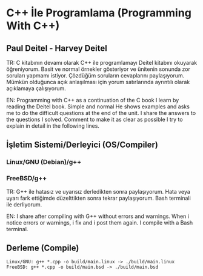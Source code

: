 # C++ İle Programlama (Programming With C++)
## Paul Deitel - Harvey Deitel
TR: C kitabının devamı olarak C++ ile programlamayı
Deitel kitabını okuyarak öğreniyorum. Basit ve normal
örnekler gösteriyor ve ünitenin sonunda zor soruları yapmamı istiyor.
Çözdüğüm soruların cevaplarını paylaşıyorum.
Mümkün olduğunca açık anlaşılması için yorum
satırlarında ayrıntılı olarak açıklamaya çalışıyorum.

EN: Programming with C++ as a continuation of the C book
I learn by reading the Deitel book. Simple and normal
He shows examples and asks me to do the difficult questions at the end of the unit.
I share the answers to the questions I solved.
Comment to make it as clear as possible
I try to explain in detail in the following lines.

## İşletim Sistemi/Derleyici (OS/Compiler)
### Linux/GNU (Debian)/g++
### FreeBSD/g++
TR: G++ ile hatasız ve uyarısız derledikten sonra paylaşıyorum.
Hata veya uyarı fark ettiğimde düzelttikten sonra tekrar paylaşıyorum.
Bash terminali ile derliyorum.

EN: I share after compiling with G++ without errors and warnings.
When i notice errors or warnings, i fix and i post them again.
I compile with a Bash terminal.

## Derleme (Compile)
`Linux/GNU: g++ *.cpp -o build/main.linux -> ./build/main.linux`
`FreeBSD: g++ *.cpp -o build/main.bsd -> ./build/main.bsd`
